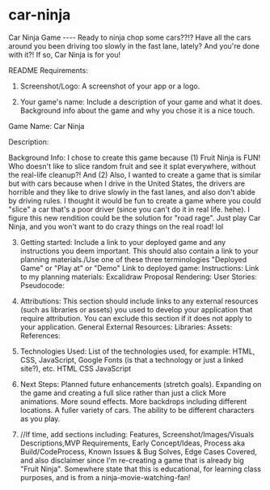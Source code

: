 # car-ninja
Car Ninja Game ---- Ready to ninja chop some cars??!? Have all the cars around you been driving too slowly in the fast lane, lately? And you're done with it?! If so, Car Ninja is for you!

README Requirements:

1. Screenshot/Logo: A screenshot of your app or a logo.

2. Your game's name: Include a description of your game and what it does. Background info about the game and why you chose it is a nice touch.

Game Name: Car Ninja

Description:

Background Info: I chose to create this game because (1) Fruit Ninja is FUN! Who doesn't like to slice random fruit and see it splat everywhere, without the real-life cleanup?! And (2) Also, I wanted to create a game that is similar but with cars because when I drive in the United States, the drivers are horrible and they like to drive slowly in the fast lanes, and also don't abide by driving rules. I thought it would be fun to create a game where you could "slice" a car that's a poor driver (since you can't do it in real life. hehe). I figure this new rendition could be the solution for "road rage". Just play Car Ninja, and you won't want to do crazy things on the real road! lol

3. Getting started: Include a link to your deployed game and any instructions you deem important. This should also contain a link to your planning materials./Use one of these three terminologies "Deployed Game" or "Play at" or "Demo"
Link to deployed game:
Instructions: 
Link to my planning materials:
Excalidraw Proposal Rendering:
User Stories:
Pseudocode:

4. Attributions: This section should include links to any external resources (such as libraries or assets) you used to develop your application that require attribution. You can exclude this section if it does not apply to your application.
General External Resources:
Libraries: 
Assets:
References:

5. Technologies Used: List of the technologies used, for example: HTML, CSS, JavaScript, Google Fonts (is that a technology or just a linked site?), etc.
HTML
CSS
JavaScript

6. Next Steps: Planned future enhancements (stretch goals).
Expanding on the game and creating a full slice rather than just a click
More animations.
More sound effects.
More backdrops including different locations.
A fuller variety of cars.
The ability to be different characters as you play.


7. //If time, add sections including: Features, Screenshot/Images/Visuals Descriptions,MVP Requirements, Early Concept/Ideas, Process aka Build/CodeProcess, Known Issues & Bug Solves, Edge Cases Covered, and also disclaimer since I'm re-creating a game that is already big "Fruit Ninja". Somewhere state that this is educational, for learning class purposes, and is from a ninja-movie-watching-fan!
